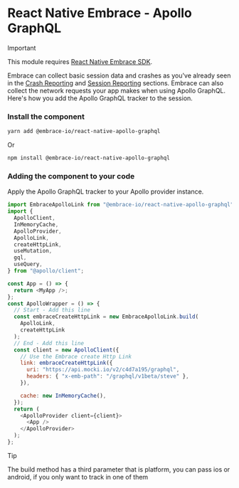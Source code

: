 # React Native Embrace - Apollo GraphQL

> [!IMPORTANT]
>
> This module requires [React Native Embrace SDK](https://www.npmjs.com/package/@embrace-io/react-native).

Embrace can collect basic session data and crashes as you've already seen in the [Crash Reporting](https://embrace.io/docs/react-native/integration/crash-reporting) and [Session Reporting](https://embrace.io/docs/react-native/integration/session-reporting) sections.
Embrace can also collect the network requests your app makes when using Apollo GraphQL.
Here's how you add the Apollo GraphQL tracker to the session.

### Install the component

```sh
yarn add @embrace-io/react-native-apollo-graphql
```

Or

```sh
npm install @embrace-io/react-native-apollo-graphql
```

### Adding the component to your code

Apply the Apollo GraphQL tracker to your Apollo provider instance.

```javascript
import EmbraceApolloLink from "@embrace-io/react-native-apollo-graphql";
import {
  ApolloClient,
  InMemoryCache,
  ApolloProvider,
  ApolloLink,
  createHttpLink,
  useMutation,
  gql,
  useQuery,
} from "@apollo/client";

const App = () => {
  return <MyApp />;
};
const ApolloWrapper = () => {
  // Start - Add this line
  const embraceCreateHttpLink = new EmbraceApolloLink.build(
    ApolloLink,
    createHttpLink
  );
  // End - Add this line
  const client = new ApolloClient({
    // Use the Embrace create Http Link
    link: embraceCreateHttpLink({
      uri: "https://api.mocki.io/v2/c4d7a195/graphql",
      headers: { "x-emb-path": "/graphql/v1beta/steve" },
    }),

    cache: new InMemoryCache(),
  });
  return (
    <ApolloProvider client={client}>
      <App />
    </ApolloProvider>
  );
};
```

> [!TIP]
> 
> The build method has a third parameter that is platform, you can pass ios or android, if you only want to track in one of them
